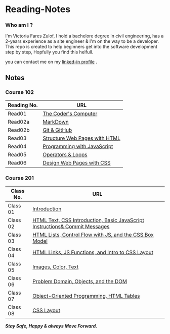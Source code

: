 # Reading-Notes

### Who am I ? 

 I'm Victoria Fares Zulof, I hold a bachelore degree in civil engineering, has a 2-years experience as a site engineer & I'm on the way to be a developer.
 This repo is created to help beginners get into the software development step by step, Hopfully you find this helfull.

you can contact me on my [linked-in profile](https://www.linkedin.com/in/victoria-f-abuzulof-0a0997200/) .

## Notes 

### Course 102

 | Reading No. |       URL            |
  -------------|----------------------
 | Read01      | [The Coder's Computer](Read01.md)   |
 | Read02a     | [MarkDown](Read02a.md) |
 | Read02b     | [Git & GitHub](Read02b.md) |
 | Read03      | [Structure Web Pages with HTML](Read03.md)   |
 | Read04      | [Programming with JavaScript](Read04.md)   |
 | Read05      | [Operators & Loops](Read05.md)   |
 | Read06      | [Design Web Pages with CSS](Read06.md)   |
  
### Course 201

| Class No.    |        URL            |
 --------------|-----------------------
| Class 01     | [Introduction](Class-01.md) |
| Class 02     | [HTML Text, CSS Introduction, Basic JavaScript Instructions& Commit Messages](Class-02.md) |
| Class 03     | [HTML Lists, Control Flow with JS, and the CSS Box Model](Class-03.md) |
| Class 04     | [HTML Links, JS Functions, and Intro to CSS Layout](Class-04.md) |
| Class 05     | [Images, Color, Text](Class-05.md) |
| Class 06     | [Problem Domain, Objects, and the DOM](Class-06.md) |
| Class 07     | [Object-Oriented Programming, HTML Tables](Class-07.md) |
| Class 08     | [CSS Layout](Class-08.md) |
 


  ***Stay Safe, Happy & always Move Forward.*** 